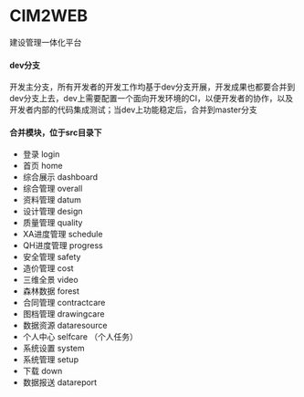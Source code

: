 # CIM2WEB
建设管理一体化平台
#### dev分支
开发主分支，所有开发者的开发工作均基于dev分支开展，开发成果也都要合并到dev分支上去，dev上需要配置一个面向开发环境的CI，以便开发者的协作，以及开发者内部的代码集成测试；当dev上功能稳定后，合并到master分支
#### 合并模块，位于src目录下
- 登录 login
- 首页 home
- 综合展示 dashboard
- 综合管理 overall
- 资料管理 datum
- 设计管理 design
- 质量管理 quality
- XA进度管理 schedule
- QH进度管理 progress
- 安全管理 safety
- 造价管理 cost
- 三维全景 video
- 森林数据 forest
- 合同管理 contractcare
- 图档管理 drawingcare
- 数据资源 dataresource
- 个人中心 selfcare （个人任务）
- 系统设置 system
- 系统管理 setup
- 下载 down
- 数据报送 datareport